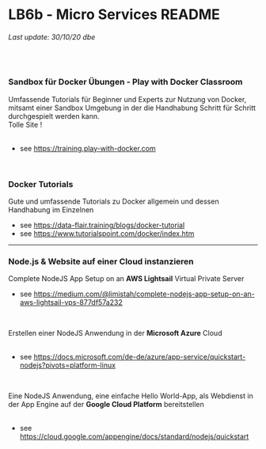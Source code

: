 # LB6b - Micro  Services README
###### Last update: 30/10/20 dbe
</br>

### Sandbox für Docker Übungen - Play with Docker Classroom
Umfassende Tutorials für Beginner und Experts zur Nutzung von Docker, mitsamt einer Sandbox Umgebung in der die Handhabung Schritt für Schritt durchgespielt werden kann.  
Tolle Site !  
</br>
* see https://training.play-with-docker.com
</br>

### Docker Tutorials  
Gute und umfassende Tutorials zu Docker allgemein und dessen Handhabung im Einzelnen
</br>
* see https://data-flair.training/blogs/docker-tutorial
* see https://www.tutorialspoint.com/docker/index.htm

---
### Node.js & Website auf einer Cloud instanzieren
Complete NodeJS App Setup on an **AWS Lightsail** Virtual Private Server
</br>
* see https://medium.com/@limistah/complete-nodejs-app-setup-on-an-aws-lightsail-vps-877df57a232  

</br>

Erstellen einer NodeJS Anwendung in der **Microsoft Azure** Cloud    
</br>
* see https://docs.microsoft.com/de-de/azure/app-service/quickstart-nodejs?pivots=platform-linux  

</br>

Eine  NodeJS Anwendung, eine einfache Hello World-App, als Webdienst in der App Engine auf der **Google Cloud Platform** bereitstellen  
</br>
* see https://cloud.google.com/appengine/docs/standard/nodejs/quickstart

